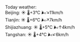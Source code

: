 Today weather:  
Beijing: ☀️ 🌡️+3°C 🌬️↘11km/h  
Tianjin: ☀️ 🌡️+6°C 🌬️↗7km/h  
Shijiazhuang: ☀️ 🌡️+5°C 🌬️↑4km/h  
Tangshan: ☀️ 🌡️+4°C 🌬️↙6km/h  
